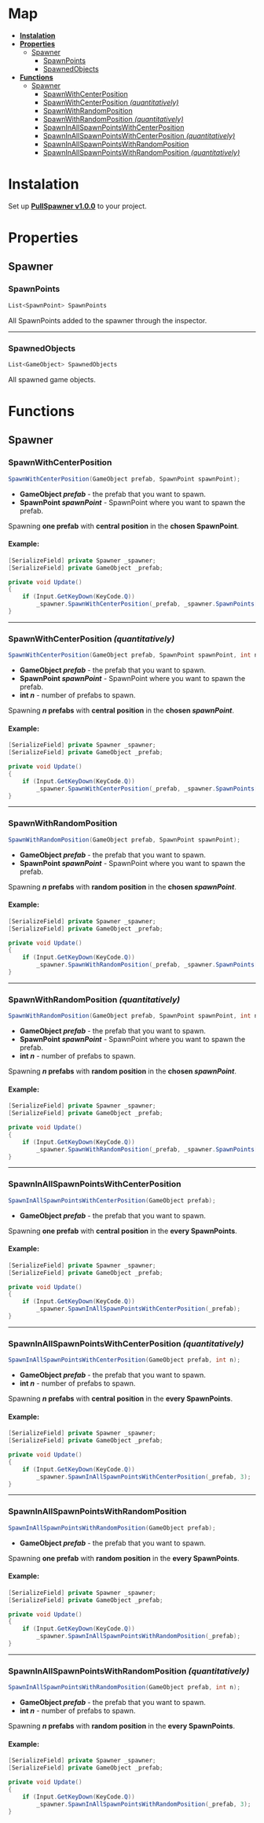 # Map
* **[Instalation](#instalation)**
* **[Properties](#properties)**
	* [Spawner](#spawner)
		* [SpawnPoints](#spawnpoints)
		* [SpawnedObjects](#spawnedobjects)
* **[Functions](#functions)**
	* [Spawner](#spawner-1)
		* [SpawnWithCenterPosition](#spawnwithcenterposition)
		* [SpawnWithCenterPosition *(quantitatively)*](#spawnwithcenterposition-quantitatively)
		* [SpawnWithRandomPosition](#spawnwithrandomposition)
		* [SpawnWithRandomPosition *(quantitatively)*](#spawnwithrandomposition-quantitatively)
		* [SpawnInAllSpawnPointsWithCenterPosition](#spawninallspawnpointswithcenterposition)
		* [SpawnInAllSpawnPointsWithCenterPosition *(quantitatively)*](#spawninallspawnpointswithcenterposition-quantitatively)
		* [SpawnInAllSpawnPointsWithRandomPosition](#spawninallspawnpointswithrandomposition)
		* [SpawnInAllSpawnPointsWithRandomPosition *(quantitatively)*](#spawninallspawnpointswithrandomposition-quantitatively)

# Instalation
Set up **[PullSpawner v1.0.0](http://github.com/VlaKiy/PullSpawner/releases/tag/v1.0.0 "PullSpawner v1.0.0")** to your project.

# Properties
## Spawner
### SpawnPoints
```csharp
List<SpawnPoint> SpawnPoints
```
All SpawnPoints added to the spawner through the inspector.

------------

### SpawnedObjects
```csharp
List<GameObject> SpawnedObjects
```
All spawned game objects.

# Functions
## Spawner
### SpawnWithCenterPosition
```csharp
SpawnWithCenterPosition(GameObject prefab, SpawnPoint spawnPoint);
```
- **GameObject *prefab*** - the prefab that you want to spawn.
- **SpawnPoint *spawnPoint*** - SpawnPoint where you want to spawn the prefab.

Spawning **one prefab** with **central position** in the **chosen SpawnPoint**. 

#### Example:
```csharp
[SerializeField] private Spawner _spawner;
[SerializeField] private GameObject _prefab;

private void Update()
{
	if (Input.GetKeyDown(KeyCode.Q))
		_spawner.SpawnWithCenterPosition(_prefab, _spawner.SpawnPoints[0]);
}
```
---
### SpawnWithCenterPosition *(quantitatively)*
```csharp
SpawnWithCenterPosition(GameObject prefab, SpawnPoint spawnPoint, int n);
```
- **GameObject *prefab*** - the prefab that you want to spawn.
- **SpawnPoint *spawnPoint*** - SpawnPoint where you want to spawn the prefab.
- **int *n*** - number of prefabs to spawn.

Spawning ***n* prefabs** with **central position** in the **chosen *spawnPoint***. 

#### Example:
```csharp
[SerializeField] private Spawner _spawner;
[SerializeField] private GameObject _prefab;

private void Update()
{
	if (Input.GetKeyDown(KeyCode.Q))
		_spawner.SpawnWithCenterPosition(_prefab, _spawner.SpawnPoints[0], 3);
}
```
---
### SpawnWithRandomPosition
```csharp
SpawnWithRandomPosition(GameObject prefab, SpawnPoint spawnPoint);
```
- **GameObject *prefab*** - the prefab that you want to spawn.
- **SpawnPoint *spawnPoint*** - SpawnPoint where you want to spawn the prefab.

Spawning ***n* prefabs** with **random position** in the **chosen *spawnPoint***. 

#### Example:
```csharp
[SerializeField] private Spawner _spawner;
[SerializeField] private GameObject _prefab;

private void Update()
{
	if (Input.GetKeyDown(KeyCode.Q))
		_spawner.SpawnWithRandomPosition(_prefab, _spawner.SpawnPoints[0]);
}
```
---
### SpawnWithRandomPosition *(quantitatively)*
```csharp
SpawnWithRandomPosition(GameObject prefab, SpawnPoint spawnPoint, int n);
```
- **GameObject *prefab*** - the prefab that you want to spawn.
- **SpawnPoint *spawnPoint*** - SpawnPoint where you want to spawn the prefab.
- **int *n*** - number of prefabs to spawn.

Spawning ***n* prefabs** with **random position** in the **chosen *spawnPoint***. 

#### Example:
```csharp
[SerializeField] private Spawner _spawner;
[SerializeField] private GameObject _prefab;

private void Update()
{
	if (Input.GetKeyDown(KeyCode.Q))
		_spawner.SpawnWithRandomPosition(_prefab, _spawner.SpawnPoints[0], 3);
}
```
---
### SpawnInAllSpawnPointsWithCenterPosition
```csharp
SpawnInAllSpawnPointsWithCenterPosition(GameObject prefab);
```
- **GameObject *prefab*** - the prefab that you want to spawn.

Spawning **one prefab** with **central position** in the **every SpawnPoints**. 

#### Example:
```csharp
[SerializeField] private Spawner _spawner;
[SerializeField] private GameObject _prefab;

private void Update()
{
	if (Input.GetKeyDown(KeyCode.Q))
		_spawner.SpawnInAllSpawnPointsWithCenterPosition(_prefab);
}
```
---
### SpawnInAllSpawnPointsWithCenterPosition *(quantitatively)*
```csharp
SpawnInAllSpawnPointsWithCenterPosition(GameObject prefab, int n);
```
- **GameObject *prefab*** - the prefab that you want to spawn.
- **int *n*** - number of prefabs to spawn.

Spawning ***n* prefabs** with **central position** in the **every SpawnPoints**. 

#### Example:
```csharp
[SerializeField] private Spawner _spawner;
[SerializeField] private GameObject _prefab;

private void Update()
{
	if (Input.GetKeyDown(KeyCode.Q))
		_spawner.SpawnInAllSpawnPointsWithCenterPosition(_prefab, 3);
}
```
---
### SpawnInAllSpawnPointsWithRandomPosition
```csharp
SpawnInAllSpawnPointsWithRandomPosition(GameObject prefab);
```
- **GameObject *prefab*** - the prefab that you want to spawn.

Spawning **one prefab** with **random position** in the **every SpawnPoints**. 

#### Example:
```csharp
[SerializeField] private Spawner _spawner;
[SerializeField] private GameObject _prefab;

private void Update()
{
	if (Input.GetKeyDown(KeyCode.Q))
		_spawner.SpawnInAllSpawnPointsWithRandomPosition(_prefab);
}
```
---
### SpawnInAllSpawnPointsWithRandomPosition *(quantitatively)*
```csharp
SpawnInAllSpawnPointsWithRandomPosition(GameObject prefab, int n);
```
- **GameObject *prefab*** - the prefab that you want to spawn.
- **int *n*** - number of prefabs to spawn.

Spawning ***n* prefabs** with **random position** in the **every SpawnPoints**. 

#### Example:
```csharp
[SerializeField] private Spawner _spawner;
[SerializeField] private GameObject _prefab;

private void Update()
{
	if (Input.GetKeyDown(KeyCode.Q))
		_spawner.SpawnInAllSpawnPointsWithRandomPosition(_prefab, 3);
}
```
